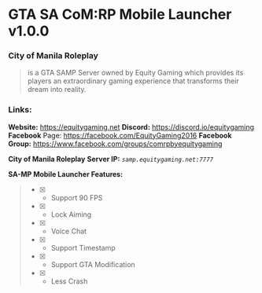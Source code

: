# GTA SA CoM:RP Mobile Launcher v1.0.0 

### **City of Manila Roleplay**
> is a GTA SAMP Server owned by Equity Gaming which provides its players an extraordinary gaming experience that transforms their dream into reality.


### **Links:**
**Website:** https://equitygaming.net
**Discord:** https://discord.io/equitygaming
**Facebook** Page: https://facebook.com/EquityGaming2016
**Facebook Group:** https://www.facebook.com/groups/comrpbyequitygaming

**City of Manila Roleplay**
**Server IP:** _`samp.equitygaming.net:7777`_


**SA-MP Mobile Launcher Features:** 

> - [x] - Support 90 FPS
> - [x] - Lock Aiming
> - [x] - Voice Chat
> - [x] - Support Timestamp
> - [x] - Support GTA Modification
> - [x] - Less Crash


